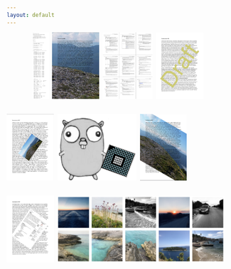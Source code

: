 ```yaml
---
layout: default
---
```


<p align="center">
  <kbd><img src="resources/gridpdf.png" height="150"></kbd>&nbsp;
  <kbd><img src="resources/wmi1abs.png" height="150"></kbd>&nbsp;
  <kbd><img src="resources/nup9pdf.png" height="150"></kbd>&nbsp;
  <kbd><img src="resources/stt31.png" height="150"></kbd>&nbsp;<br><br>

  <kbd><img src="resources/sti.png" height="150"></kbd>&nbsp;
  <kbd><img src="resources/hold3.png" height="150"></kbd>&nbsp;
  <kbd><img src="resources/wmi4.png" height="150"></kbd>&nbsp;<br><br>

  <kbd><img src="resources/stp.png" height="150"></kbd>&nbsp;
  <kbd><img src="resources/gridimg.png" height="150"></kbd>
</p>